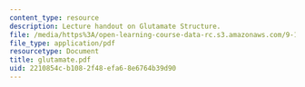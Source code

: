```yaml
---
content_type: resource
description: Lecture handout on Glutamate Structure.
file: /media/https%3A/open-learning-course-data-rc.s3.amazonaws.com/9-15-biochemistry-and-pharmacology-of-synaptic-transmission-fall-2007/2210854cb1082f48efa68e6764b39d90_glutamate.pdf
file_type: application/pdf
resourcetype: Document
title: glutamate.pdf
uid: 2210854c-b108-2f48-efa6-8e6764b39d90
---
```

